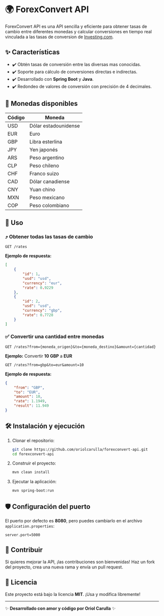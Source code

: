 # 🌍 ForexConvert API

ForexConvert API es una API sencilla y eficiente para obtener tasas de cambio entre diferentes monedas y calcular conversiones en tiempo real vinculada a las tasas de conversion de [Investing.com](https://www.investing.com/). 

## ✨ Características

- ✔️ Obtén tasas de conversión entre las diversas mas conocidas.
- ✔️ Soporte para cálculo de conversiones directas e indirectas.
- ✔️ Desarrollado con **Spring Boot** y **Java**.
- ✔️ Redondeo de valores de conversión con precisión de 4 decimales.

## 🔄 Monedas disponibles

| Código | Moneda           |
| ------ | ---------------- |
| USD    | Dólar estadounidense |
| EUR    | Euro             |
| GBP    | Libra esterlina  |
| JPY    | Yen japonés      |
| ARS    | Peso argentino   |
| CLP    | Peso chileno     |
| CHF    | Franco suizo     |
| CAD    | Dólar canadiense |
| CNY    | Yuan chino       |
| MXN    | Peso mexicano    |
| COP    | Peso colombiano  |

## 💪 Uso

### ⤴️ Obtener todas las tasas de cambio

```http
GET /rates
```

**Ejemplo de respuesta:**

```json
[
    {
        "id": 1,
        "usd": "usd",
        "currency": "eur",
        "rate": 0.9229
    },
    {
        "id": 2,
        "usd": "usd",
        "currency": "gbp",
        "rate": 0.7728
    }
]
```

### ✅ Convertir una cantidad entre monedas

```http
GET /rates?from={moneda_origen}&to={moneda_destino}&amount={cantidad}
```

**Ejemplo:** Convertir **10 GBP** a **EUR**

```http
GET /rates?from=gbp&to=eur&amount=10
```

**Ejemplo de respuesta:**

```json
{
    "from": "GBP",
    "to": "EUR",
    "amount": 10,
    "rate": 1.1949,
    "result": 11.949
}
```

## 🛠️ Instalación y ejecución

1. Clonar el repositorio:
   ```sh
   git clone https://github.com/oriolcarulla/forexconvert-api.git
   cd forexconvert-api
   ```
2. Construir el proyecto:
   ```sh
   mvn clean install
   ```
3. Ejecutar la aplicación:
   ```sh
   mvn spring-boot:run
   ```

## 🛡️ Configuración del puerto

El puerto por defecto es **8080**, pero puedes cambiarlo en el archivo `application.properties`:

```properties
server.port=5000
```

## 💎 Contribuir

Si quieres mejorar la API, ¡las contribuciones son bienvenidas! Haz un fork del proyecto, crea una nueva rama y envía un pull request.

## 📢 Licencia

Este proyecto está bajo la licencia **MIT**. ¡Usa y modifica libremente!

---

✨ **Desarrollado con amor y código por Oriol Carulla** ✨

